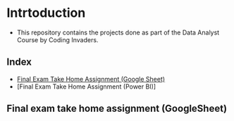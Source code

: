 # Intrtoduction
- This repository contains the projects done as part of the Data Analyst Course by Coding Invaders.


## Index
- [Final Exam Take Home Assignment (Google Sheet)](#final-exam-take-home-assignment-(Google-Sheet))
- [Final Exam Take Home Assignment (Power BI)]


## Final exam take home assignment (GoogleSheet)
